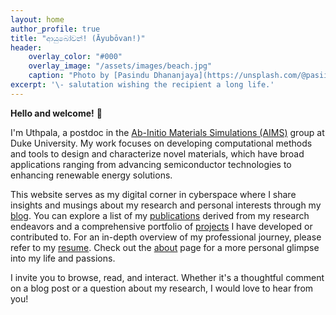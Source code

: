 ```yaml
---
layout: home
author_profile: true
title: "ආයුබෝවන්! (Āyubōvan!)"
header:
    overlay_color: "#000"
    overlay_image: "/assets/images/beach.jpg"
    caption: "Photo by [Pasindu Dhananjaya](https://unsplash.com/@pasiiijay) on [Unsplash](https://unsplash.com)"
excerpt: '\- salutation wishing the recipient a long life.'
---
```

**Hello and welcome!** 👋

I'm Uthpala, a postdoc in the [Ab-Initio Materials Simulations (AIMS)](https://aims.pratt.duke.edu) group at Duke University. My work focuses on developing computational methods and tools to design and characterize novel materials, which have broad applications ranging from advancing semiconductor technologies to enhancing renewable energy solutions.

This website serves as my digital corner in cyberspace where I share insights and musings about my research and personal interests through my [blog](/year-archive). You can explore a list of my [publications](/publications/) derived from my research endeavors and a comprehensive portfolio of [projects](/projects) I have developed or contributed to. For an in-depth overview of my professional journey, please refer to my [resume](/resume/). Check out the [about](/about/) page for a more personal glimpse into my life and passions.

I invite you to browse, read, and interact. Whether it's a thoughtful comment on a blog post or a question about my research, I would love to hear from you!

